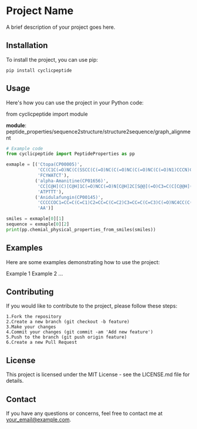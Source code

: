 # Project Name

A brief description of your project goes here.

## Installation

To install the project, you can use pip:

    pip install cyclicpeptide

## Usage

Here's how you can use the project in your Python code:

from cyclicpeptide import module

**module**: peptide_properties/sequence2structure/structure2sequence/graph_alignment

```python
# Example code
from cyclicpeptide import PeptideProperties as pp

exmaple = [('Ctopa(CP00005)',
            'CC(C1C(=O)NC(C(SSCC(C(=O)NC(C(=O)NC(C(=O)NC(C(=O)N1)CCCN)CC2=CNC3=CC=CC=C32)CC4=CC=C(C=C4)O)NC(=O)C(CC5=CC=CC=C5)N)(C)C)C(=O)NC(C(C)O)C(=O)N)O',
            'FCYWATCT'),
           ('alpha-Amanitine(CP01656)',
            'CC[C@H](C)[C@H]1C(=O)NCC(=O)N[C@H]2C[S@@](=O)C3=C(C[C@@H](C(=O)NCC(=O)N1)NC(=O)[C@@H](NC(=O)[C@@H]4C[C@H](CN4C(=O)[C@@H](NC2=O)CC(=O)N)O)[C@@H](C)[C@H](CO)O)C5=C(N3)C=C(C=C5)O',
            'ATPTTT'),
           ('Anidulafungin(CP00145)',
            'CCCCCOC1=CC=C(C=C1)C2=CC=C(C=C2)C3=CC=C(C=C3)C(=O)NC4CC(C(NC(=O)C5C(C(CN5C(=O)C(NC(=O)C(NC(=O)C6CC(CN6C(=O)C(NC4=O)C(C)O)O)C(C(C7=CC=C(C=C7)O)O)O)C(C)O)C)O)O)O',
            'AA')]

smiles = exmaple[0][1]
sequence = exmaple[0][2]
print(pp.chemial_physical_properties_from_smiles(smiles))
```
## Examples
Here are some examples demonstrating how to use the project:

Example 1
Example 2
...
## Contributing
If you would like to contribute to the project, please follow these steps:

    1.Fork the repository
    2.Create a new branch (git checkout -b feature)
    3.Make your changes
    4.Commit your changes (git commit -am 'Add new feature')
    5.Push to the branch (git push origin feature)
    6.Create a new Pull Request

## License
This project is licensed under the MIT License - see the LICENSE.md file for details.

## Contact
If you have any questions or concerns, feel free to contact me at your_email@example.com.